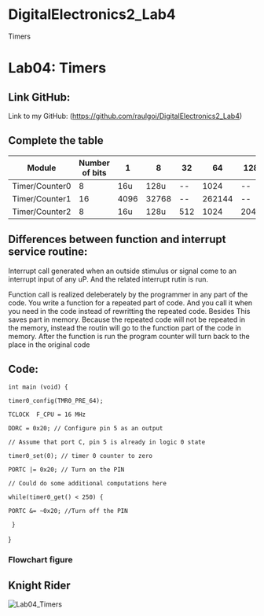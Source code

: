 # DigitalElectronics2_Lab4
Timers

# Lab04: Timers
## Link GitHub:

Link to my GitHub: (https://github.com/raulgoi/DigitalElectronics2_Lab4)

## Complete the table

| **Module** | **Number of bits** | **1** | **8** | **32** | **64** | **128** | **256** | **1024** |
| ------ | -------------- | - | - | -- | -- | --- | --- | ---- |
|Timer/Counter0 | 8 | 16u | 128u | -- | 1024 | -- | 4096 |
| Timer/Counter1 | 16 | 4096 | 32768 | -- | 262144 | -- | 1048576 |
| Timer/Counter2 | 8 | 16u | 128u | 512 | 1024 | 2048 | 4096 |


## Differences between function and interrupt service routine:

 Interrupt call generated when an outside stimulus or signal come to an interrupt input of any uP. And the related interrupt rutin is run.
 
Function call is realized deleberately by the programmer in any part of the code. You write a function for a repeated part of code. And you call it when you need in the code instead of rewritting the repeated code. Besides This saves part in memory. Because the repeated code will not be repeated in the memory, instead the routin will go to the function part of the code in memory. After the function is run the program counter will turn back to the place in the original code


## Code:

    int main (void) {

    timer0_config(TMR0_PRE_64);
  
    TCLOCK  F_CPU = 16 MHz
 
    DDRC = 0x20; // Configure pin 5 as an output
  
    // Assume that port C, pin 5 is already in logic 0 state
  
    timer0_set(0); // timer 0 counter to zero
  
    PORTC |= 0x20; // Turn on the PIN
  
    // Could do some additional computations here
  
    while(timer0_get() < 250) {
  
    PORTC &= ~0x20; //Turn off the PIN
     
     }
     
  }
  
### Flowchart figure
  
  
## Knight Rider

![Lab04_Timers](https://user-images.githubusercontent.com/91128806/137778729-a83df751-49d9-4017-a108-6da652a26a29.png)



